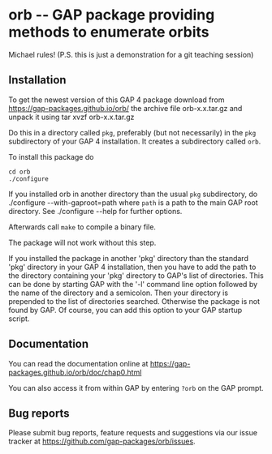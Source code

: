 # orb -- GAP package providing methods to enumerate orbits

Michael rules!
(P.S. this is just a demonstration for a git teaching session)

## Installation

To get the newest version of this GAP 4 package download from
<https://gap-packages.github.io/orb/> the archive file
    orb-x.x.tar.gz
and unpack it using 
    tar xvzf orb-x.x.tar.gz

Do this in a directory called `pkg`, preferably (but not necessarily)
in the `pkg` subdirectory of your GAP 4 installation. It creates a
subdirectory called `orb`.

To install this package do

    cd orb
    ./configure

If you installed orb in another directory than the usual `pkg`
subdirectory, do
    ./configure --with-gaproot=path
where `path` is a path to the main GAP root directory.
See
    ./configure --help
for further options.

Afterwards call `make` to compile a binary file.

The package  will not work without  this  step.

If you installed the package in another 'pkg' directory than the standard
'pkg' directory in your GAP 4 installation, then you have to add the path
to the directory containing your 'pkg' directory to GAP's list of directories.
This can be done by starting GAP with the '-l' command line option
followed by the name of the directory and a semicolon. Then your directory
is prepended to the list of directories searched. Otherwise the package 
is not found by GAP. Of course, you can add this option to your GAP
startup script.

## Documentation

You can read the documentation online at
  <https://gap-packages.github.io/orb/doc/chap0.html>

You can also access it from within GAP by entering `?orb` on the GAP
prompt.

## Bug reports

Please submit bug reports, feature requests and suggestions via our
issue tracker at <https://github.com/gap-packages/orb/issues>.
